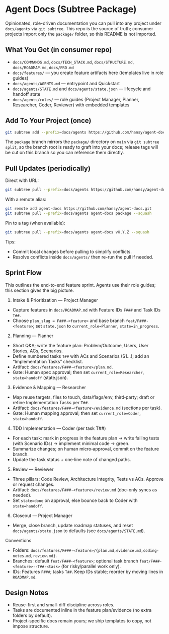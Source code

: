 # Agent Docs (Subtree Package)

Opinionated, role-driven documentation you can pull into any project under `docs/agents` via `git subtree`. This repo is the source of truth; consumer projects import only the `package/` folder, so this README is not imported.

## What You Get (in consumer repo)

- `docs/COMMANDS.md`, `docs/TECH_STACK.md`, `docs/STRUCTURE.md`, `docs/ROADMAP.md`, `docs/PRD.md`
- `docs/features/` — you create feature artifacts here (templates live in role guides)
- `docs/agents/AGENTS.md` — entrypoint and Quickstart
- `docs/agents/STATE.md` and `docs/agents/state.json` — lifecycle and handoff state
- `docs/agents/roles/` — role guides (Project Manager, Planner, Researcher, Coder, Reviewer) with embedded templates

## Add To Your Project (once)

```bash
git subtree add --prefix=docs/agents https://github.com/hansy/agent-docs.git package --squash
```

The `package` branch mirrors the `package/` directory on `main` via `git subtree split`, so the branch root is ready to graft into your docs; release tags will be cut on this branch so you can reference them directly.

## Pull Updates (periodically)

Direct with URL:

```bash
git subtree pull --prefix=docs/agents https://github.com/hansy/agent-docs.git package --squash
```

With a remote alias:

```bash
git remote add agent-docs https://github.com/hansy/agent-docs.git
git subtree pull --prefix=docs/agents agent-docs package --squash
```

Pin to a tag (when available):

```bash
git subtree pull --prefix=docs/agents agent-docs vX.Y.Z --squash
```

Tips:

- Commit local changes before pulling to simplify conflicts.
- Resolve conflicts inside `docs/agents/` then re-run the pull if needed.

## Sprint Flow

This outlines the end-to-end feature sprint. Agents use their role guides; this section gives the big picture.

1. Intake & Prioritization — Project Manager

- Capture features in `docs/ROADMAP.md` with Feature IDs `F###` and Task IDs `T##`.
- Choose `plan_slug = F###-<feature>` and base branch `feat/F###-<feature>`; set `state.json` to `current_role=Planner`, `state=in_progress`.

2. Planning — Planner

- Short Q&A; write the feature plan: Problem/Outcome, Users, User Stories, ACs, Scenarios.
- Define numbered tasks `T##` with ACs and Scenarios (S1…); add an “Implementation Tasks” checklist.
- Artifact: `docs/features/F###-<feature>/plan.md`.
- Gate: Human spec approval; then set `current_role=Researcher`, `state=handoff` (state.json).

3. Evidence & Mapping — Researcher

- Map reuse targets, files to touch, data/flags/env, third‑party; draft or refine Implementation Tasks per `T##`.
- Artifact: `docs/features/F###-<feature>/evidence.md` (sections per task).
- Gate: Human mapping approval; then set `current_role=Coder`, `state=handoff`.

4. TDD Implementation — Coder (per task T##)

- For each task: mark in progress in the feature plan → write failing tests (with Scenario IDs) → implement minimal code → green.
- Summarize changes; on human micro‑approval, commit on the feature branch.
- Update the task status + one‑line note of changed paths.

5. Review — Reviewer

- Three pillars: Code Review, Architecture Integrity, Tests vs ACs. Approve or request changes.
- Artifact: `docs/features/F###-<feature>/review.md` (doc-only syncs as needed).
- Set `state=done` on approval, else bounce back to Coder with `state=handoff`.

6. Closeout — Project Manager

- Merge, close branch, update roadmap statuses, and reset `docs/agents/state.json` to defaults (see `docs/agents/STATE.md`).

Conventions

- Folders: `docs/features/F###-<feature>/{plan.md,evidence.md,coding-notes.md,review.md}`.
- Branches: default `feat/F###-<feature>`; optional task branch `feat/F###-<feature>--T##-<task>` (for risky/parallel work only).
- IDs: Features `F###`; tasks `T##`. Keep IDs stable; reorder by moving lines in `ROADMAP.md`.

## Design Notes

- Reuse-first and small-diff discipline across roles.
- Tasks are documented inline in the feature plan/evidence (no extra folders by default).
- Project-specific docs remain yours; we ship templates to copy, not impose structure.
